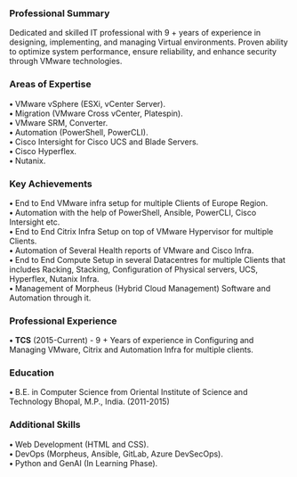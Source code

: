 ### Professional Summary 
Dedicated and skilled IT professional with 9 + years of experience in designing, implementing, and managing Virtual environments. Proven ability to optimize system performance, ensure reliability, and enhance security through VMware technologies.
### Areas of Expertise
**•**	VMware vSphere (ESXi, vCenter Server).	<br>
**•**	Migration (VMware Cross vCenter, Platespin).	<br>
**•**	VMware SRM, Converter.	<br>
**•**	Automation (PowerShell, PowerCLI).	<br>
**•**	Cisco Intersight for Cisco UCS and Blade Servers.	<br>
**•**	Cisco Hyperflex.	<br>
**•**	Nutanix.	 

### Key Achievements
**•**	End to End VMware infra setup for multiple Clients of Europe Region.	<br>
**•**	Automation with the help of PowerShell, Ansible, PowerCLI, Cisco Intersight etc.	<br>
**•**	End to End Citrix Infra Setup on top of VMware Hypervisor for multiple Clients.	<br>
**•**	Automation of Several Health reports of VMware and Cisco Infra.	<br>
**•**	End to End Compute Setup in several Datacentres for multiple Clients that includes Racking, Stacking, Configuration of Physical servers, UCS, Hyperflex, Nutanix Infra.	<br>
**•**	Management of Morpheus (Hybrid Cloud Management) Software and Automation through it.	<br>

### Professional Experience
**•**	**TCS** (2015-Current) - 9 + Years of experience in Configuring and Managing VMware, Citrix and Automation Infra for multiple clients.
### Education
**•**	B.E. in Computer Science from Oriental Institute of Science and Technology Bhopal, M.P., India. (2011-2015)
### Additional Skills
**•**	Web Development (HTML and CSS).	<br>
**•** DevOps (Morpheus, Ansible, GitLab, Azure DevSecOps).	<br>
**•**	Python and GenAI (In Learning Phase).	<br>
